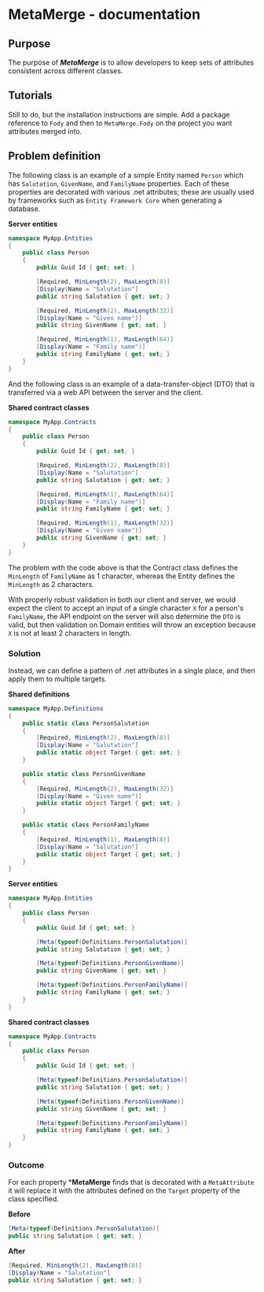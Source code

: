 # MetaMerge - documentation

## Purpose
The purpose of ***MetaMerge*** is to allow developers to keep sets of
attributes consistent across different classes.

## Tutorials
Still to do, but the installation instructions are simple.  Add a package
reference to `Fody` and then to `MetaMerge.Fody` on the project you want
attributes merged into.

## Problem definition
The following class is an example of a simple Entity named `Person` which
has `Salutation`, `GivenName`, and `FamilyName` properties.  Each of
these properties are decorated with various .net attributes; these
are usually used by frameworks such as `Entity Framework Core`
when generating a database.

**Server entities**

```c#
namespace MyApp.Entities
{
	public class Person
	{
		public Guid Id { get; set; }

		[Required, MinLength(2), MaxLength(8)]
		[Display(Name = "Salutation"]
		public string Salutation { get; set; }

		[Required, MinLength(2), MaxLength(32)]
		[Display(Name = "Given name")]
		public string GivenName { get; set; }

		[Required, MinLength(1), MaxLength(64)]
		[Display(Name = "Family name")]
		public string FamilyName { get; set; }
	}
}
```

And the following class is an example of a data-transfer-object (DTO) that
is transferred via a web API between the server and the client.

**Shared contract classes**
```c#
namespace MyApp.Contracts
{
	public class Person
	{
		public Guid Id { get; set; }

		[Required, MinLength(2), MaxLength(8)]
		[Display(Name = "Salutation"]
		public string Salutation { get; set; }

		[Required, MinLength(1), MaxLength(64)]
		[Display(Name = "Family name")]
		public string FamilyName { get; set; }

		[Required, MinLength(1), MaxLength(32)]
		[Display(Name = "Given name")]
		public string GivenName { get; set; }
	}
}
```

The problem with the code above is that the Contract class defines the
`MinLength` of `FamilyName` as 1 character, whereas the Entity defines
the `MinLength` as 2 characters.

With properly robust validation in both our client and server, we would
expect the client to accept an input of a single character `X` for
a person's `FamilyName`, the API endpoint on the server will also
determine the `DTO` is valid, but then validation on Domain entities
will throw an exception because `X` is not at least 2 characters in length.

### Solution
Instead, we can define a pattern of .net attributes in a single place,
and then apply them to multiple targets.

**Shared definitions**
```c#
namespace MyApp.Definitions
{
	public static class PersonSalutation
	{
		[Required, MinLength(2), MaxLength(8)]
		[Display(Name = "Salutation"]
		public static object Target { get; set; }
	}

	public static class PersonGivenName
	{
		[Required, MinLength(2), MaxLength(32)]
		[Display(Name = "Given name")]
		public static object Target { get; set; }
	}

	public static class PersonFamilyName
	{
		[Required, MinLength(1), MaxLength(8)]
		[Display(Name = "Salutation"]
		public static object Target { get; set; }
	}
}
```

**Server entities**
```c#
namespace MyApp.Entities
{
	public class Person
	{
		public Guid Id { get; set; }

		[Meta(typeof(Definitions.PersonSalutation)]
		public string Salutation { get; set; }

		[Meta(typeof(Definitions.PersonGivenName)]
		public string GivenName { get; set; }

		[Meta(typeof(Definitions.PersonFamilyName)]
		public string FamilyName { get; set; }
	}
}
```

**Shared contract classes**
```c#
namespace MyApp.Contracts
{
	public class Person
	{
		public Guid Id { get; set; }

		[Meta(typeof(Definitions.PersonSalutation)]
		public string Salutation { get; set; }

		[Meta(typeof(Definitions.PersonGivenName)]
		public string GivenName { get; set; }

		[Meta(typeof(Definitions.PersonFamilyName)]
		public string FamilyName { get; set; }
	}
}
```

### Outcome
For each property ***MetaMerge** finds that is decorated with a
`MetaAttribute` it will replace it with the attributes defined on
the `Target` property of the class specified.

**Before**
```c#
[Meta(typeof(Definitions.PersonSalutation)]
public string Salutation { get; set; }
```

**After**
```c#
[Required, MinLength(2), MaxLength(8)]
[Display(Name = "Salutation"]
public string Salutation { get; set; }
```
